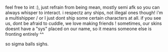 feel free to int :), just refrain from being mean, mostly semi afk so you can always whisper to interact.
i respectz any ships, not illegal ones though! i'm a multishipper / or I just dont ship some certain characters at all.
if you see us, dont be afraid to cuddle, we love making friends ! 
sometimes, our skins doesnt have a "sys" placed on our name, so it means someone else is fronting entirely ^^

so sigma balls sighs.
